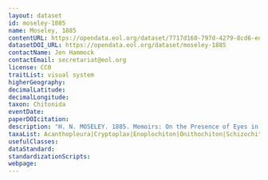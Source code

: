 ```yaml
---
layout: dataset
id: moseley-1885
name: Moseley, 1885
contentURL: https://opendata.eol.org/dataset/7717d160-797d-4279-8cd6-ed7e06c21ebd/resource/62ccc645-0173-4e62-968a-dc0c5004cd35/download/archive.zip
datasetDOI_URL: https://opendata.eol.org/dataset/moseley-1885
contactName: Jen Hammock
contactEmail: secretariat@eol.org
license: CC0
traitList: visual system
higherGeography:
decimalLatitude:
decimalLongitude:
taxon: Chitonida
eventDate:
paperDOIcitation: 
description: "H. N. MOSELEY. 1885. Memoirs: On the Presence of Eyes in the Shells of Certain Chitonid/P, and on the Structure of these Organs. Journal of Cell Science, 1885 s2-25:37-60	https://jcs.biologists.org/content/s2-25/97/37.abstract"
taxaList: Acanthopleura|Cryptoplax|Enoplochiton|Onithochiton|Schizochiton|Tonicia
usefulClasses:
dataStandard:
standardizationScripts:
webpage:
---
```


